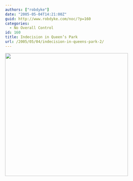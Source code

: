 ```yaml
---
authors: ["robdyke"]
date: "2005-05-04T14:21:00Z"
guid: http://www.robdyke.com/noc/?p=160
categories:
  - No Overall Control
id: 160
title: Indecision in Queen’s Park
url: /2005/05/04/indecision-in-queens-park-2/
---
```

<img src="http://www.comwifinet.com/becampaign/queensparkfoodandwine.jpg" width="400" /></img>